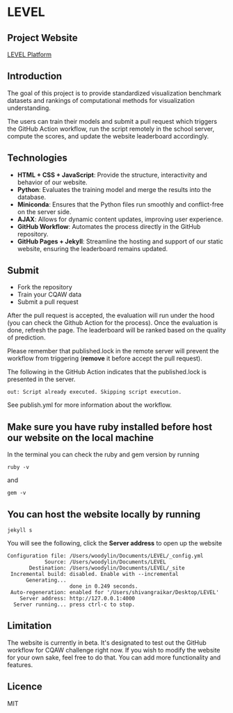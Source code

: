 # LEVEL


## Project Website
[LEVEL Platform](https://shivangraikar.github.io/LEVEL/)

## Introduction
The goal of this project is to provide standardized visualization benchmark datasets
and rankings of computational methods for visualization understanding.

The users can train their models and submit a pull request which triggers the GitHub Action workflow, 
run the script remotely in the school server, compute the scores, and update the website leaderboard accordingly.

## Technologies
- **HTML + CSS + JavaScript**: Provide the structure, interactivity and behavior of our website.
- **Python**: Evaluates the training model and merge the results into the database. 
- **Miniconda**: Ensures that the Python files run smoothly and conflict-free on the server side.
- **AJAX**: Allows for dynamic content updates, improving user experience.
- **GitHub Workflow**: Automates the process directly in the GitHub repository. 
- **GitHub Pages + Jekyll**: Streamline the hosting and support of our static website, ensuring the leaderboard remains updated.

## Submit
- Fork the repository
- Train your CQAW data
- Submit a pull request

After the pull request is accepted, the evaluation will run under the hood (you can check the Github Action for the process).
Once the evaluation is done, refresh the page. The leaderboard will be ranked based on the quality of prediction.


Please remember that published.lock in the remote server will prevent the workflow from triggering (**remove** it before accept the pull request).

The following in the GitHub Action indicates that the published.lock is presented in the server.
```
out: Script already executed. Skipping script execution.
```
See publish.yml for more information about the workflow.

## Make sure you have ruby installed before host our website on the local machine
In the terminal you can check the ruby and gem version by running
```
ruby -v
```
and
```
gem -v
```
## You can host the website locally by running
```
jekyll s
```
You will see the following, click the **Server address** to open up the website
```
Configuration file: /Users/woodylin/Documents/LEVEL/_config.yml
            Source: /Users/woodylin/Documents/LEVEL
       Destination: /Users/woodylin/Documents/LEVEL/_site
 Incremental build: disabled. Enable with --incremental
      Generating... 
                    done in 0.249 seconds.
 Auto-regeneration: enabled for '/Users/shivangraikar/Desktop/LEVEL'
    Server address: http://127.0.0.1:4000
  Server running... press ctrl-c to stop.
```

## Limitation
The website is currently in beta. It's designated to test out the GitHub workflow for CQAW challenge right now. If you wish to modify the website
for your own sake, feel free to do that. You can add more functionality and features.

## Licence 
MIT